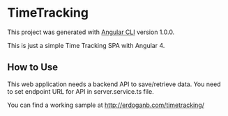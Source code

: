 # TimeTracking

This project was generated with [Angular CLI](https://github.com/angular/angular-cli) version 1.0.0.

This is just a simple Time Tracking SPA with Angular 4.

## How to Use

This web application needs a backend API to save/retrieve data. You need to set endpoint URL for API in server.service.ts file.

You can find a working sample at http://erdoganb.com/timetracking/

